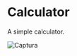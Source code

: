 # Calculator
A simple calculator. 

![Captura](https://user-images.githubusercontent.com/72887767/133301553-ae756481-32a8-4e71-ae7e-24ef0afffa1c.JPG)

